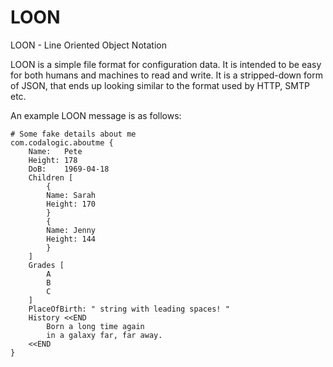 # LOON
LOON - Line Oriented Object Notation

LOON is a simple file format for configuration data.  It is intended to be easy for both humans and machines to read and write. It is a stripped-down form of JSON, that ends up looking similar to the format used by HTTP, SMTP etc.

An example LOON message is as follows:
```
# Some fake details about me
com.codalogic.aboutme {
    Name:   Pete
    Height: 178
    DoB:    1969-04-18
    Children [
        {
        Name: Sarah
        Height: 170
        }
        {
        Name: Jenny
        Height: 144
        }
    ]
    Grades [
        A
        B
        C
    ]
    PlaceOfBirth: " string with leading spaces! "
    History <<END
        Born a long time again
        in a galaxy far, far away.
    <<END
}
```

